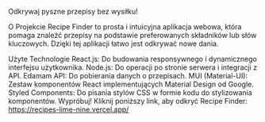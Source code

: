 
Odkrywaj pyszne przepisy bez wysiłku!

O Projekcie
Recipe Finder to prosta i intuicyjna aplikacja webowa, która pomaga znaleźć przepisy na podstawie preferowanych składników lub słów kluczowych. Dzięki tej aplikacji łatwo jest odkrywać nowe dania.

Użyte Technologie
React.js: Do budowania responsywnego i dynamicznego interfejsu użytkownika.
Node.js: Do operacji po stronie serwera i integracji z API.
Edamam API: Do pobierania danych o przepisach. 
MUI (Material-UI): Zestaw komponentów React implementujących Material Design od Google.
Styled Components: Do pisania stylów CSS w formie kodu do stylizowania komponentów.
Wypróbuj!
Kliknij poniższy link, aby odkryć Recipe Finder:
https://recipes-lime-nine.vercel.app/
